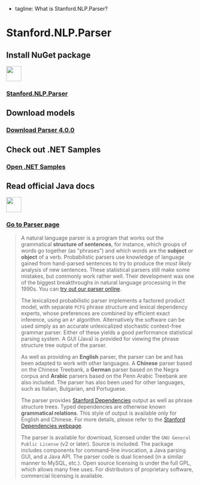  - tagline: What is Stanford.NLP.Parser?

# Stanford.NLP.Parser

 <div class="snlp-actions">
  <div class="row">
    <div class="col-sm-6">
      <h2>Install NuGet package</h2>
      <i class="fa" aria-hidden="true"><img src="../images/nuget.png" style="width:40px;" /></i>
      <h3 class="actionlink">
        <a href="https://www.nuget.org/packages/Stanford.NLP.Parser/">Stanford.NLP.Parser</a>
      </h3>
    </div>
    <div class="col-sm-6">
      <h2>Download models</h2>
      <i class="fa fa-download" aria-hidden="true"></i>
      <h3 class="actionlink">
        <a href="https://nlp.stanford.edu/software/stanford-parser-4.0.0.zip">Download Parser 4.0.0</a>
      </h3>
    </div>
  </div>
  <div class="row">
    <div class="col-sm-6">
      <h2>Check out .NET Samples</h2>
      <i class="fa fa-book" aria-hidden="true"></i>
      <h3 class="actionlink">
        <a href="../samples.html#Stanford-Parser">Open .NET Samples</a>
      </h3>
    </div>
    <div class="col-sm-6">
      <h2>Read official Java docs</h2>
      <i class="fa" aria-hidden="true"><img src="../images/logo.jpg" style="width:40px;" /></i>
      <h3 class="actionlink">
        <a href="https://nlp.stanford.edu/software/lex-parser.shtml">Go to Parser page</a>
      </h3>
    </div>
  </div>
 </div>

>A natural language parser is a program that works out the grammatical **structure of sentences**, for instance, which groups of words go together (as "phrases") and which words are the **subject** or **object** of a verb. Probabilistic parsers use knowledge of language gained from hand-parsed sentences to try to produce the _most likely_ analysis of new sentences. These statistical parsers still make some mistakes, but commonly work rather well. Their development was one of the biggest breakthroughs in natural language processing in the 1990s. You can [try out our parser online](http://nlp.stanford.edu:8080/parser/).
>
>The lexicalized probabilistic parser implements a factored product model, with separate `PCFG` phrase structure and lexical dependency experts, whose preferences are combined by efficient exact inference, using an `A*` algorithm. Alternatively the software can be used simply as an accurate unlexicalized stochastic context-free grammar parser. Either of these yields a good performance statistical parsing system. A GUI (Java) is provided for viewing the phrase structure tree output of the parser.
>
>As well as providing an **English** parser, the parser can be and has been adapted to work with other languages. A **Chinese** parser based on the Chinese Treebank, a **German** parser based on the Negra corpus and **Arabic** parsers based on the Penn Arabic Treebank are also included. The parser has also been used for other languages, such as Italian, Bulgarian, and Portuguese.
>
>The parser provides [Stanford Dependencies](https://nlp.stanford.edu/software/stanford-dependencies.shtml) output as well as phrase structure trees. Typed dependencies are otherwise known **grammatical relations**. This style of output is available only for English and Chinese. For more details, please refer to the [Stanford Dependencies webpage](https://nlp.stanford.edu/software/stanford-dependencies.shtml).
>
>The parser is available for download, licensed under the `GNU General Public License` (v2 or later). Source is included. The package includes components for command-line invocation, a Java parsing GUI, and a Java API. The parser code is dual licensed (in a similar manner to MySQL, etc.). Open source licensing is under the full GPL, which allows many free uses. For distributors of proprietary software, commercial licensing is available.